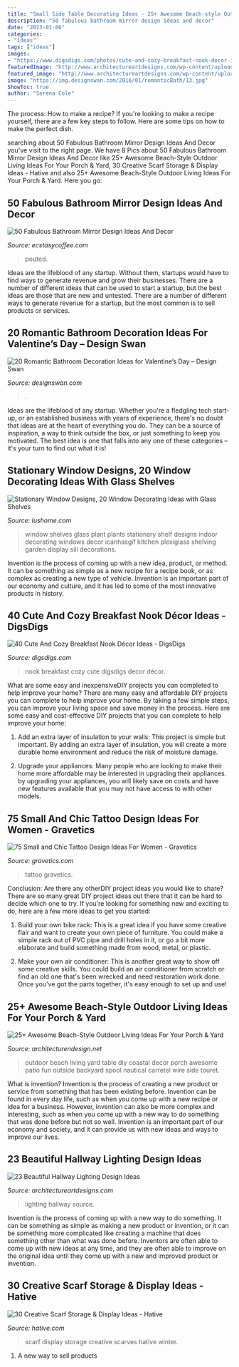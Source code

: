 ```yaml
---
title: "Small Side Table Decorating Ideas - 25+ Awesome Beach-style Outdoor Living Ideas For Your Porch &amp; Yard"
description: "50 fabulous bathroom mirror design ideas and decor"
date: "2023-01-06"
categories:
- "ideas"
tags: ["ideas"]
images:
- "https://www.digsdigs.com/photos/cute-and-cozy-breakfast-nook-decor-ideas-6.jpg"
featuredImage: "http://www.architectureartdesigns.com/wp-content/uploads/2013/12/1445.jpg"
featured_image: "http://www.architectureartdesigns.com/wp-content/uploads/2013/12/1445.jpg"
image: "https://img.designswan.com/2016/01/romanticBath/13.jpg"
ShowToc: true
author: "Serena Cole"
---
```



The process: How to make a recipe?
If you're looking to make a recipe yourself, there are a few key steps to follow. Here are some tips on how to make the perfect dish.

	

		
searching about 50 Fabulous Bathroom Mirror Design Ideas And Decor you've visit to the right page. We have 8 Pics about 50 Fabulous Bathroom Mirror Design Ideas And Decor like 25+ Awesome Beach-Style Outdoor Living Ideas For Your Porch &amp; Yard, 30 Creative Scarf Storage &amp; Display Ideas - Hative and also 25+ Awesome Beach-Style Outdoor Living Ideas For Your Porch &amp; Yard. Here you go:
		
    
## 50 Fabulous Bathroom Mirror Design Ideas And Decor

<img loading=lazy src="https://i2.wp.com/www.ecstasycoffee.com/wp-content/uploads/2016/12/Bathroom-Mirror-Designs27.jpg?resize=675%2C924&amp;ssl=1" onerror="this.onerror=null;this.src='https://tse4.mm.bing.net/th?id=OIP.vt8lNK4MCAnS52f1lIRrmgHaKI&amp;pid=15.1';" alt="50 Fabulous Bathroom Mirror Design Ideas And Decor">

_Source: ecstasycoffee.com_

>pouted. 

	

Ideas are the lifeblood of any startup. Without them, startups would have to find ways to generate revenue and grow their businesses. There are a number of different ideas that can be used to start a startup, but the best ideas are those that are new and untested. There are a number of different ways to generate revenue for a startup, but the most common is to sell products or services.

    
## 20 Romantic Bathroom Decoration Ideas For Valentine’s Day – Design Swan

<img loading=lazy src="https://img.designswan.com/2016/01/romanticBath/13.jpg" onerror="this.onerror=null;this.src='https://tse4.mm.bing.net/th?id=OIP.896MUmaWmCpt8KMaSftbzAHaME&amp;pid=15.1';" alt="20 Romantic Bathroom Decoration Ideas for Valentine’s Day – Design Swan">

_Source: designswan.com_

>. 

	

Ideas are the lifeblood of any startup. Whether you're a fledgling tech start-up, or an established business with years of experience, there's no doubt that ideas are at the heart of everything you do. They can be a source of inspiration, a way to think outside the box, or just something to keep you motivated. The best idea is one that falls into any one of these categories – it's your turn to find out what it is!

    
## Stationary Window Designs, 20 Window Decorating Ideas With Glass Shelves

<img loading=lazy src="https://www.lushome.com/wp-content/uploads/2014/04/window-decorating-ideas-glass-shelves-design-ideas-7.jpg" onerror="this.onerror=null;this.src='https://tse1.mm.bing.net/th?id=OIP.Bq0ot2Yyx22_uI0_af4VBgAAAA&amp;pid=15.1';" alt="Stationary Window Designs, 20 Window Decorating Ideas with Glass Shelves">

_Source: lushome.com_

>window shelves glass plant plants stationary shelf designs indoor decorating windows decor icanhasgif kitchen plexiglass shelving garden display sill decorations. 

	

Invention is the process of coming up with a new idea, product, or method. It can be something as simple as a new recipe for a recipe book, or as complex as creating a new type of vehicle. Invention is an important part of our economy and culture, and it has led to some of the most innovative products in history.

    
## 40 Cute And Cozy Breakfast Nook Décor Ideas - DigsDigs

<img loading=lazy src="https://www.digsdigs.com/photos/cute-and-cozy-breakfast-nook-decor-ideas-6.jpg" onerror="this.onerror=null;this.src='https://tse3.mm.bing.net/th?id=OIP.v3s0LlXwJSaG2uFg9YMflwAAAA&amp;pid=15.1';" alt="40 Cute And Cozy Breakfast Nook Décor Ideas - DigsDigs">

_Source: digsdigs.com_

>nook breakfast cozy cute digsdigs decor décor. 

	

What are some easy and inexpensiveDIY projects you can completed to help improve your home?
There are many easy and affordable DIY projects you can complete to help improve your home. By taking a few simple steps, you can improve your living space and save money in the process. Here are some easy and cost-effective DIY projects that you can complete to help improve your home: 
1. Add an extra layer of insulation to your walls: This project is simple but important. By adding an extra layer of insulation, you will create a more durable home environment and reduce the risk of moisture damage. 

2. Upgrade your appliances: Many people who are looking to make their home more affordable may be interested in upgrading their appliances. by upgrading your appliances, you will likely save on costs and have new features available that you may not have access to with other models. 


    
## 75 Small And Chic Tattoo Design Ideas For Women - Gravetics

<img loading=lazy src="http://www.gravetics.com/wp-content/uploads/2016/11/Small-Tattoo-Ideas32.jpg" onerror="this.onerror=null;this.src='https://tse4.mm.bing.net/th?id=OIP.zxY-5ocoIZ-cE0V8u4tWgwHaJ4&amp;pid=15.1';" alt="75 Small and Chic Tattoo Design Ideas For Women - Gravetics">

_Source: gravetics.com_

>tattoo gravetics. 

	

Conclusion: Are there any otherDIY project ideas you would like to share?
There are so many great DIY project ideas out there that it can be hard to decide which one to try. If you're looking for something new and exciting to do, here are a few more ideas to get you started: 
1. Build your own bike rack: This is a great idea if you have some creative flair and want to create your own piece of furniture. You could make a simple rack out of PVC pipe and drill holes in it, or go a bit more elaborate and build something made from wood, metal, or plastic. 

2. Make your own air conditioner: This is another great way to show off some creative skills. You could build an air conditioner from scratch or find an old one that's been wrecked and need restoration work done. Once you've got the parts together, it's easy enough to set up and use!

    
## 25+ Awesome Beach-Style Outdoor Living Ideas For Your Porch &amp; Yard

<img loading=lazy src="http://cdn.architecturendesign.net/wp-content/uploads/2015/07/AD-Beach-Style-Outdoor-Living-Ideas-20.jpg" onerror="this.onerror=null;this.src='https://tse3.mm.bing.net/th?id=OIP.IilposCICfZE5yHu9TVVowHaKp&amp;pid=15.1';" alt="25+ Awesome Beach-Style Outdoor Living Ideas For Your Porch &amp; Yard">

_Source: architecturendesign.net_

>outdoor beach living yard table diy coastal decor porch awesome patio fun outside backyard spool nautical carretel wire side touret. 

	

What is invention?
Invention is the process of creating a new product or service from something that has been existing before. Invention can be found in every day life, such as when you come up with a new recipe or idea for a business. However, invention can also be more complex and interesting, such as when you come up with a new way to do something that was done before but not so well. Invention is an important part of our economy and society, and it can provide us with new ideas and ways to improve our lives.

    
## 23 Beautiful Hallway Lighting Design Ideas

<img loading=lazy src="http://www.architectureartdesigns.com/wp-content/uploads/2013/12/1445.jpg" onerror="this.onerror=null;this.src='https://tse2.mm.bing.net/th?id=OIP.HLk-5LK6_KsmMFwoF-FW4wAAAA&amp;pid=15.1';" alt="23 Beautiful Hallway Lighting Design Ideas">

_Source: architectureartdesigns.com_

>lighting hallway source. 

	

Invention is the process of coming up with a new way to do something. It can be something as simple as making a new product or invention, or it can be something more complicated like creating a machine that does something other than what was done before. Inventors are often able to come up with new ideas at any time, and they are often able to improve on the original idea until they come up with a new and improved product or invention.

    
## 30 Creative Scarf Storage &amp; Display Ideas - Hative

<img loading=lazy src="https://hative.com/wp-content/uploads/2015/03/scarf-storage-ideas/6-creative-scarf-storage-and-display-ideas.jpg" onerror="this.onerror=null;this.src='https://tse4.mm.bing.net/th?id=OIP.JchAu4DdsQfW-yKbH92FFAHaJp&amp;pid=15.1';" alt="30 Creative Scarf Storage &amp; Display Ideas - Hative">

_Source: hative.com_

>scarf display storage creative scarves hative winter. 

	

1. A new way to sell products


